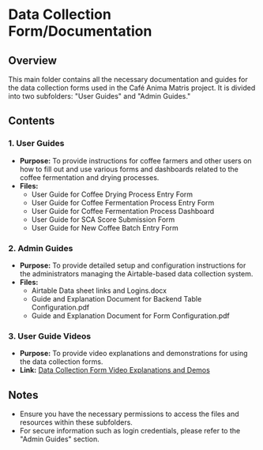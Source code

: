 # Data Collection Form/Documentation

## Overview

This main folder contains all the necessary documentation and guides for the data collection forms used in the Café Anima Matris project. It is divided into two subfolders: "User Guides" and "Admin Guides."

## Contents

### 1. User Guides
- **Purpose:** To provide instructions for coffee farmers and other users on how to fill out and use various forms and dashboards related to the coffee fermentation and drying processes.
- **Files:**
  - User Guide for Coffee Drying Process Entry Form
  - User Guide for Coffee Fermentation Process Entry Form
  - User Guide for Coffee Fermentation Process Dashboard
  - User Guide for SCA Score Submission Form
  - User Guide for New Coffee Batch Entry Form

### 2. Admin Guides
- **Purpose:** To provide detailed setup and configuration instructions for the administrators managing the Airtable-based data collection system.
- **Files:**
  - Airtable Data sheet links and Logins.docx
  - Guide and Explanation Document for Backend Table Configuration.pdf
  - Guide and Explanation Document for Form Configuration.pdf

### 3. User Guide Videos
- **Purpose:** To provide video explanations and demonstrations for using the data collection forms.
- **Link:** [Data Collection Form Video Explanations and Demos](https://mcgill-my.sharepoint.com/:f:/r/personal/dhevin_desilva_mail_mcgill_ca/Documents/Community%20Project/1.%20Data%20Collection%20Form/Data%20Collection%20Form%20Video%20Explanations%20and%20Demos?csf=1&web=1&e=MLbadC)

## Notes
- Ensure you have the necessary permissions to access the files and resources within these subfolders.
- For secure information such as login credentials, please refer to the "Admin Guides" section.
